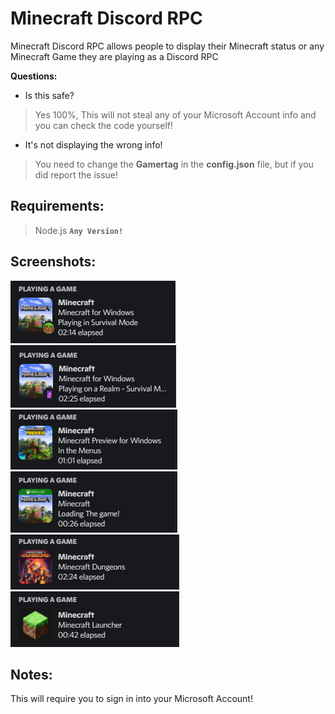 # Minecraft Discord RPC
Minecraft Discord RPC allows people to display their Minecraft status or any Minecraft Game they are playing as a Discord RPC

**Questions:**

- Is this safe?
> Yes 100%, This will not steal any of your Microsoft Account info and you can check the code yourself!
- It's not displaying the wrong info!
> You need to change the **Gamertag** in the **config.json** file, but if you did report the issue!

Requirements:
-
> Node.js **`Any Version!`**

Screenshots:
-
![MC_in_World_or_Server](https://raw.githubusercontent.com/xKingDark/Minecraft-Discord-RPC/main/imgs/mc_world_or_server.png)
![MC_in_Realm](https://raw.githubusercontent.com/xKingDark/Minecraft-Discord-RPC/main/imgs/mc_realms.png)
![MC_Preview](https://raw.githubusercontent.com/xKingDark/Minecraft-Discord-RPC/main/imgs/mc_preview.png)
![MC_in_World_or_Server](https://raw.githubusercontent.com/xKingDark/Minecraft-Discord-RPC/main/imgs/mc_console.png)
![MC_in_World_or_Server](https://raw.githubusercontent.com/xKingDark/Minecraft-Discord-RPC/main/imgs/mc_dungeons.png)
![MC_in_World_or_Server](https://raw.githubusercontent.com/xKingDark/Minecraft-Discord-RPC/main/imgs/mc_launcher.png)

Notes:
-

This will require you to sign in into your Microsoft Account!
